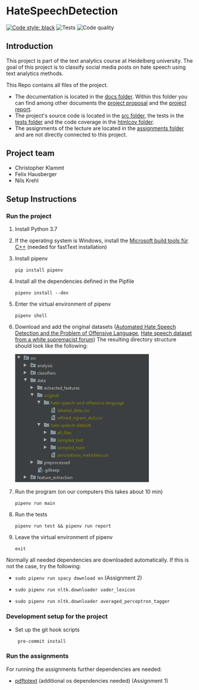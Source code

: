 # HateSpeechDetection
[![Code style: black](https://img.shields.io/badge/code%20style-black-000000.svg)](https://github.com/psf/black)
![Tests](https://github.com/fidsusj/HateSpeechDetection/actions/workflows/test.yml/badge.svg)
![Code quality](https://github.com/fidsusj/HateSpeechDetection/actions/workflows/code_quality.yml/badge.svg)

## Introduction

This project is part of the text analytics course at Heidelberg university. The goal of this project is to classify 
social media posts on hate speech using text analytics methods. 

This Repo contains all files of the project. 
- The documentation is located in the [docs folder](https://github.com/fidsusj/HateSpeechDetection/blob/main/docs). Within 
this folder you can find among other documents the [project proposal](https://github.com/fidsusj/HateSpeechDetection/blob/main/docs/proposal/project-proposal.pdf) 
and the [project report](https://github.com/fidsusj/HateSpeechDetection/blob/main/docs/report/report.pdf). 
- The project's source code is located in the [src folder](https://github.com/fidsusj/HateSpeechDetection/blob/main/src), 
the tests in the [tests folder](https://github.com/fidsusj/HateSpeechDetection/blob/main/tests) and the code coverage in 
the [htmlcov folder](https://github.com/fidsusj/HateSpeechDetection/blob/main/htmlcov/index.html). 
- The assignments of the lecture are located in the [assignments folder](https://github.com/fidsusj/HateSpeechDetection/blob/main/assignments) 
and are not directly connected to this project.

## Project team
- Christopher Klammt
- Felix Hausberger
- Nils Krehl

## Setup Instructions

### Run the project

1. Install Python 3.7

2. If the operating system is Windows, install the [Microsoft build tools für C++](https://visualstudio.microsoft.com/de/visual-cpp-build-tools/) 
   (needed for fastText installation)

3. Install pipenv

       pip install pipenv
        
4. Install all the dependencies defined in the Pipfile
        
       pipenv install --dev
        
3. Enter the virtual environment of pipenv

       pipenv shell
      
4. Download and add the original datasets ([Automated Hate Speech Detection and the Problem of Offensive Language](https://github.com/t-davidson/hate-speech-and-offensive-language), [Hate speech dataset from a white supremacist forum](https://github.com/Vicomtech/hate-speech-dataset)) The resulting directory structure should look like the following:

    ![data folder structure](./docs/img/data.png)

5. Run the program (on our computers this takes about 10 min)

       pipenv run main
       
6. Run the tests

       pipenv run test && pipenv run report
       
7. Leave the virtual environment of pipenv

       exit

Normally all needed dependencies are downloaded automatically. If this is not the case, try the following:

   - `sudo pipenv run spacy download en` (Assignment 2)
   
   - `sudo pipenv run nltk.downloader vader_lexicon`
   
   - `sudo pipenv run nltk.downloader averaged_perceptron_tagger`


### Development setup for the project

- Set up the git hook scripts
       
       pre-commit install

### Run the assignments

For running the assignments further dependencies are needed:
   - [pdftotext](https://pypi.org/project/pdftotext/) (additional os dependencies needed) (Assignment 1)
